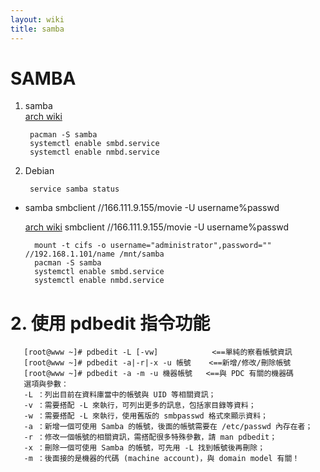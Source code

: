 ```yaml
---
layout: wiki
title: samba
---
```


# SAMBA

1. samba  
   [arch wiki](https://wiki.archlinux.org/index.php/Samba#Server_configuration)

        pacman -S samba
        systemctl enable smbd.service
        systemctl enable nmbd.service

2. Debian
   
        service samba status


- samba
smbclient //166.111.9.155/movie -U username%passwd


   [arch wiki](https://wiki.archlinux.org/index.php/Samba#Server_configuration)
   smbclient //166.111.9.155/movie -U username%passwd

        mount -t cifs -o username="administrator",password="" //192.168.1.101/name /mnt/samba
        pacman -S samba
        systemctl enable smbd.service
        systemctl enable nmbd.service

# 2. 使用 pdbedit 指令功能

       [root@www ~]# pdbedit -L [-vw]            <==單純的察看帳號資訊
       [root@www ~]# pdbedit -a|-r|-x -u 帳號    <==新增/修改/刪除帳號
       [root@www ~]# pdbedit -a -m -u 機器帳號   <==與 PDC 有關的機器碼
       選項與參數：
       -L ：列出目前在資料庫當中的帳號與 UID 等相關資訊；
       -v ：需要搭配 -L 來執行，可列出更多的訊息，包括家目錄等資料；
       -w ：需要搭配 -L 來執行，使用舊版的 smbpasswd 格式來顯示資料；
       -a ：新增一個可使用 Samba 的帳號，後面的帳號需要在 /etc/passwd 內存在者；
       -r ：修改一個帳號的相關資訊，需搭配很多特殊參數，請 man pdbedit；
       -x ：刪除一個可使用 Samba 的帳號，可先用 -L 找到帳號後再刪除；
       -m ：後面接的是機器的代碼 (machine account)，與 domain model 有關！
